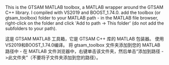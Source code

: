 This is the GTSAM MATLAB toolbox, a MATLAB wrapper around the GTSAM C++ library.
I compiled with VS2019 and BOOST_1.74.0.
add the toolbox (or gtsam_toolbox) folder to your MATLAB path - in the MATLAB file browser, right-click on the folder and click 'Add to path -> This folder' (do not add the subfolders to your path).




这是 GTSAM MATLAB 工具箱，它是 GTSAM C++ 库的 MATLAB 包装器。
使用VS2019和BOOST_1.74.0编译。
将 gtsam_toolbox 文件夹添加到您的 MATLAB 路径中 - 在 MATLAB 文件浏览器中，右键单击该文件夹，然后单击“添加到路径 - >此文件夹”（不要将子文件夹添加到您的路径）。

